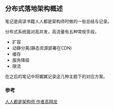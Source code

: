 ## 分布式落地架构概述
笔记是阅读书籍人人都是架构师时做的一些总结与记录。

分布式系统面对高并发，高流量有五种常规手段，

 - 扩容
 - 动静分离(静态资源部署在CDN)
 - 缓存
 - 服务降级
 - 限流

在之后的笔记中将娓娓记录这几种主题下的对应方案。


### 参考
[人人都是架构师 作者高翔龙]()